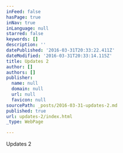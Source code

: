 ```yaml
---
inFeed: false
hasPage: true
inNav: true
inLanguage: null
starred: false
keywords: []
description: ''
datePublished: '2016-03-31T20:33:22.411Z'
dateModified: '2016-03-31T20:33:14.115Z'
title: Updates 2
author: []
authors: []
publisher:
  name: null
  domain: null
  url: null
  favicon: null
sourcePath: _posts/2016-03-31-updates-2.md
published: true
url: updates-2/index.html
_type: WebPage

---
```

Updates 2
